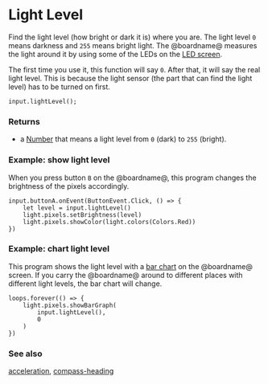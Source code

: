 # Light Level

Find the light level (how bright or dark it is) where you are.
The light level ``0`` means darkness and ``255`` means bright light. 
The @boardname@ measures the light around it by using some of the
LEDs on the [LED screen](/device/screen).

The first time you use it, this function will say ``0``.
After that, it will say the real light level.
This is because the light sensor (the part that can find the light level)
has to be turned on first.

```sig
input.lightLevel();
```

### Returns

* a [Number](/types/number) that means a light level from ``0`` (dark) to ``255`` (bright).

### Example: show light level

When you press button `B` on the @boardname@, this
program changes the brightness of the pixels accordingly.

```blocks
input.buttonA.onEvent(ButtonEvent.Click, () => {
    let level = input.lightLevel()
    light.pixels.setBrightness(level)
    light.pixels.showColor(light.colors(Colors.Red))
})
```

### Example: chart light level

This program shows the light level with a [bar chart](/reference/led/plot-bar-graph) on the @boardname@ screen.
If you carry the @boardname@ around to different places with different light levels,
the bar chart will change.

```blocks
loops.forever(() => {
    light.pixels.showBarGraph(
        input.lightLevel(),
        0
    )
})
```

### See also

[acceleration](/reference/input/acceleration), [compass-heading](/reference/input/compass-heading)

